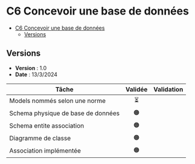 # C6 Concevoir une base de données

- [C6 Concevoir une base de données](#c6-concevoir-une-base-de-données)
  - [Versions](#versions)

## Versions

- **Version** : 1.0
- **Date** : 13/3/2024

| Tâche                              | Validée | Validation |
| ---------------------------------- | :-----: | ---------- |
| Models nommés selon une norme      |   ⏳    |            |
| Schema physique de base de données |   🟠    |            |
| Schema entite association          |   🟠    |            |
| Diagramme de classe                |   🟠    |            |
| Association implémentée            |   🟠    |            |
